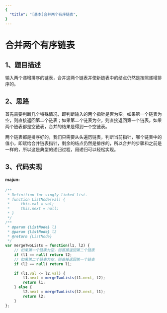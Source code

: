 ```yaml
---
{
  "title": "[基本]合并两个有序链表",
}
---
```


# 合并两个有序链表

## 1、题目描述
输入两个递增排序的链表，合并这两个链表并使新链表中的结点仍然是按照递增排序的。

## 2、思路

首先需要判断几个特殊情况，即判断输入的两个指针是否为空。如果第一个链表为空，则直接返回第二个链表；如果第二个链表为空，则直接返回第一个链表。如果两个链表都是空链表，合并的结果是得到一个空链表。

两个链表都是排序好的，我们只需要从头遍历链表，判断当前指针，哪个链表中的值小，即赋给合并链表指针，剩余的结点仍然是排序的，所以合并的步骤和之前是一样的，所以这是典型的递归过程，用递归可以轻松实现。

## 3、代码实现


#### majun:

```javascript
/**
 * Definition for singly-linked list.
 * function ListNode(val) {
 *     this.val = val;
 *     this.next = null;
 * }
 */
/**
 * @param {ListNode} l1
 * @param {ListNode} l2
 * @return {ListNode}
 */
var mergeTwoLists = function(l1, l2) {
    // 如果第一个链表为空，则直接返回第二个链表
    if (l1 == null) return l2;
    // 如果第二个链表为空，则直接返回第一个链表
    if (l2 == null) return l1;
    
    if (l1.val <= l2.val) {
        l1.next = mergeTwoLists(l1.next, l2);
        return l1;
    } else {
        l2.next = mergeTwoLists(l2.next, l1);
        return l2;
    }
};
```


